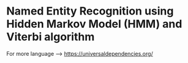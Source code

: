 # Named Entity Recognition using Hidden Markov Model (HMM) and Viterbi algorithm

For more language --> https://universaldependencies.org/
